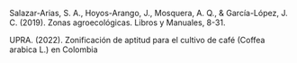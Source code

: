 Salazar-Arias, S. A., Hoyos-Arango, J., Mosquera, A. Q., & García-López, J. C. (2019). Zonas agroecológicas. Libros y Manuales, 8-31.

UPRA. (2022). Zonificación de aptitud para el cultivo de café (Coffea arabica L.) en Colombia
